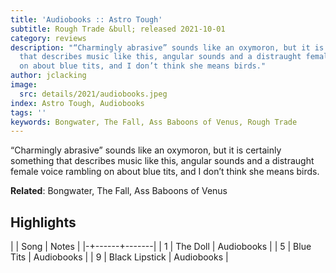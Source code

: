 ```yaml
---
title: 'Audiobooks :: Astro Tough'
subtitle: Rough Trade &bull; released 2021-10-01
category: reviews
description: "“Charmingly abrasive” sounds like an oxymoron, but it is certainly something
  that describes music like this, angular sounds and a distraught female voice rambling
  on about blue tits, and I don’t think she means birds."
author: jclacking
image:
  src: details/2021/audiobooks.jpeg
index: Astro Tough, Audiobooks
tags: ''
keywords: Bongwater, The Fall, Ass Baboons of Venus, Rough Trade
---
```

“Charmingly abrasive” sounds like an oxymoron, but it is certainly something that describes music like this, angular sounds and a distraught female voice rambling on about blue tits, and I don’t think she means birds.<!--more-->

**Related**: Bongwater, The Fall, Ass Baboons of Venus

## Highlights

| | Song | Notes |
|-+------+-------|
| 1 | The Doll | Audiobooks |
| 5 | Blue Tits | Audiobooks |
| 9 | Black Lipstick | Audiobooks |


